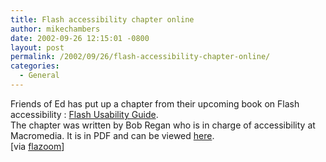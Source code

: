 ```yaml
---
title: Flash accessibility chapter online
author: mikechambers
date: 2002-09-26 12:15:01 -0800
layout: post
permalink: /2002/09/26/flash-accessibility-chapter-online/
categories:
  - General
---
```



Friends of Ed has put up a chapter from their upcoming book on Flash accessibility : [Flash Usability Guide][1].  
The chapter was written by Bob Regan who is in charge of accessibility at Macromedia. It is in PDF and can be viewed [here][2].  
[via [flazoom][3]]

 [1]: http://www.flazoom.com/books/BS_order.html?ISBN=190345025X
 [2]: http://www.friendsofed.com/books/flash_mx_titles/mx_usability/sample_chapter.pdf
 [3]: http://www.flazoom.com/cooler/1032423370,24552,.shtml